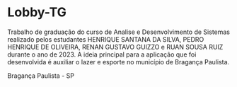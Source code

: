# Lobby-TG
Trabalho de graduação do curso de Analise e Desenvolvimento de Sistemas realizado pelos estudantes HENRIQUE SANTANA DA SILVA, PEDRO HENRIQUE DE OLIVEIRA, RENAN GUSTAVO GUIZZO e RUAN SOUSA RUIZ durante o ano de 2023. A ideia principal para a aplicação que foi desenvolvida é auxiliar o lazer e esporte no município de Bragança Paulista.


Bragança Paulista  - SP
